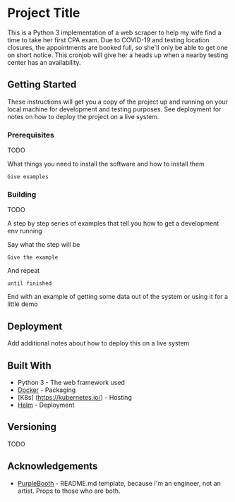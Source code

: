 # Project Title

This is a Python 3 implementation of a web scraper to help my wife find a time to take her first CPA exam. Due to COVID-19 and testing location closures, the appointments are booked full, so she'll only be able to get one on short notice. This cronjob will give her a heads up when a nearby testing center has an availability.

## Getting Started

These instructions will get you a copy of the project up and running on your local machine for development and testing purposes. See deployment for notes on how to deploy the project on a live system.

### Prerequisites

TODO

What things you need to install the software and how to install them

```
Give examples
```

### Building

TODO

A step by step series of examples that tell you how to get a development env running

Say what the step will be

```
Give the example
```

And repeat

```
until finished
```

End with an example of getting some data out of the system or using it for a little demo

## Deployment

Add additional notes about how to deploy this on a live system

## Built With

* Python 3 - The web framework used
* [Docker](https://docs.docker.com/) - Packaging
* [K8s] (https://kubernetes.io/) - Hosting
* [Helm](https://helm.sh/docs/) - Deployment


## Versioning

TODO

## Acknowledgements

* [PurpleBooth](https://gist.github.com/PurpleBooth) - README.md template, because I'm an engineer, not an artist. Props to those who are both. 